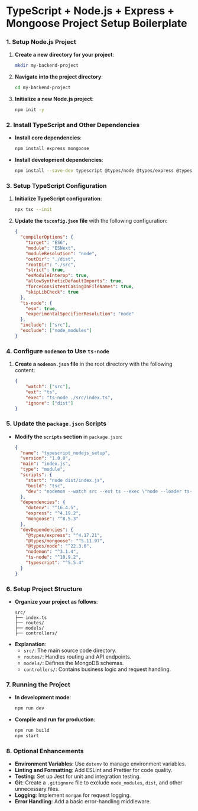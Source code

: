 # TypeScript + Node.js + Express + Mongoose Project Setup Boilerplate

### 1. Setup Node.js Project
1. **Create a new directory for your project**:
    ```bash
    mkdir my-backend-project
    ```
2. **Navigate into the project directory**:
    ```bash
    cd my-backend-project
    ```
3. **Initialize a new Node.js project**:
    ```bash
    npm init -y
    ```

### 2. Install TypeScript and Other Dependencies
- **Install core dependencies**:
    ```bash
    npm install express mongoose
    ```
- **Install development dependencies**:
    ```bash
    npm install --save-dev typescript @types/node @types/express @types/mongoose ts-node nodemon
    ```

### 3. Setup TypeScript Configuration
1. **Initialize TypeScript configuration**:
    ```bash
    npx tsc --init
    ```
2. **Update the `tsconfig.json` file** with the following configuration:
    ```json
    {
      "compilerOptions": {
        "target": "ES6",
        "module": "ESNext",
        "moduleResolution": "node",
        "outDir": "./dist",
        "rootDir": "./src",
        "strict": true,
        "esModuleInterop": true,
        "allowSyntheticDefaultImports": true,
        "forceConsistentCasingInFileNames": true,
        "skipLibCheck": true
      },
      "ts-node": {
        "esm": true,
        "experimentalSpecifierResolution": "node"
      },
      "include": ["src"],
      "exclude": ["node_modules"]
    }
    ```

### 4. Configure `nodemon` to Use `ts-node`
1. **Create a `nodemon.json` file** in the root directory with the following content:
    ```json
    {
        "watch": ["src"],
        "ext": "ts",
        "exec": "ts-node ./src/index.ts",
        "ignore": ["dist"]
    }
    ```

### 5. Update the `package.json` Scripts
- **Modify the `scripts` section** in `package.json`:
    ```json
    {
      "name": "typescript_nodejs_setup",
      "version": "1.0.0",
      "main": "index.js",
      "type": "module",
      "scripts": {
        "start": "node dist/index.js",
        "build": "tsc",
        "dev": "nodemon --watch src --ext ts --exec \"node --loader ts-node/esm src/index.ts\""
      },
      "dependencies": {
        "dotenv": "^16.4.5",
        "express": "^4.19.2",
        "mongoose": "^8.5.3"
      },
      "devDependencies": {
        "@types/express": "^4.17.21",
        "@types/mongoose": "^5.11.97",
        "@types/node": "^22.3.0",
        "nodemon": "^3.1.4",
        "ts-node": "^10.9.2",
        "typescript": "^5.5.4"
      }
    }
    ```

### 6. Setup Project Structure
- **Organize your project as follows**:
    ```
    src/
    ├── index.ts
    ├── routes/
    ├── models/
    ├── controllers/
    ```
- **Explanation**:
    - `src/`: The main source code directory.
    - `routes/`: Handles routing and API endpoints.
    - `models/`: Defines the MongoDB schemas.
    - `controllers/`: Contains business logic and request handling.

### 7. Running the Project
- **In development mode**:
    ```bash
    npm run dev
    ```
- **Compile and run for production**:
    ```bash
    npm run build
    npm start
    ```

### 8. Optional Enhancements
- **Environment Variables**: Use `dotenv` to manage environment variables.
- **Linting and Formatting**: Add ESLint and Prettier for code quality.
- **Testing**: Set up Jest for unit and integration testing.
- **Git**: Create a `.gitignore` file to exclude `node_modules`, `dist`, and other unnecessary files.
- **Logging**: Implement `morgan` for request logging.
- **Error Handling**: Add a basic error-handling middleware.